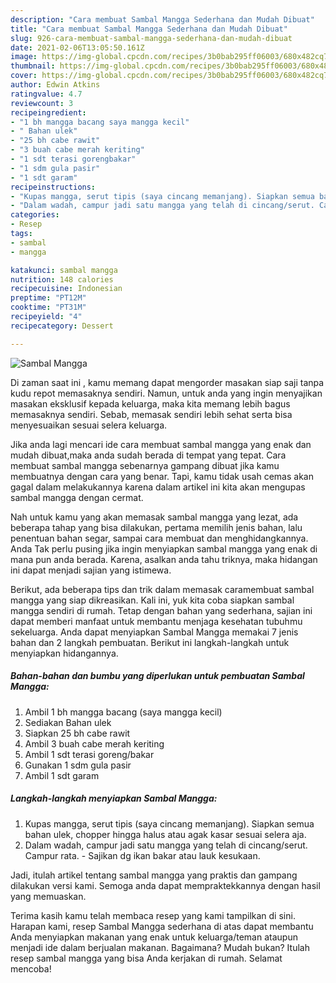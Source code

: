 ```yaml
---
description: "Cara membuat Sambal Mangga Sederhana dan Mudah Dibuat"
title: "Cara membuat Sambal Mangga Sederhana dan Mudah Dibuat"
slug: 926-cara-membuat-sambal-mangga-sederhana-dan-mudah-dibuat
date: 2021-02-06T13:05:50.161Z
image: https://img-global.cpcdn.com/recipes/3b0bab295ff06003/680x482cq70/sambal-mangga-foto-resep-utama.jpg
thumbnail: https://img-global.cpcdn.com/recipes/3b0bab295ff06003/680x482cq70/sambal-mangga-foto-resep-utama.jpg
cover: https://img-global.cpcdn.com/recipes/3b0bab295ff06003/680x482cq70/sambal-mangga-foto-resep-utama.jpg
author: Edwin Atkins
ratingvalue: 4.7
reviewcount: 3
recipeingredient:
- "1 bh mangga bacang saya mangga kecil"
- " Bahan ulek"
- "25 bh cabe rawit"
- "3 buah cabe merah keriting"
- "1 sdt terasi gorengbakar"
- "1 sdm gula pasir"
- "1 sdt garam"
recipeinstructions:
- "Kupas mangga, serut tipis (saya cincang memanjang). Siapkan semua bahan ulek, chopper hingga halus atau agak kasar sesuai selera aja."
- "Dalam wadah, campur jadi satu mangga yang telah di cincang/serut. Campur rata. Sajikan dg ikan bakar atau lauk kesukaan."
categories:
- Resep
tags:
- sambal
- mangga

katakunci: sambal mangga 
nutrition: 148 calories
recipecuisine: Indonesian
preptime: "PT12M"
cooktime: "PT31M"
recipeyield: "4"
recipecategory: Dessert

---
```



![Sambal Mangga](https://img-global.cpcdn.com/recipes/3b0bab295ff06003/680x482cq70/sambal-mangga-foto-resep-utama.jpg)

Di zaman  saat ini , kamu memang dapat mengorder masakan siap saji tanpa kudu repot memasaknya sendiri. Namun, untuk anda yang ingin menyajikan masakan eksklusif kepada keluarga, maka kita memang lebih bagus memasaknya sendiri. Sebab, memasak sendiri lebih sehat serta bisa menyesuaikan sesuai selera keluarga.

Jika anda lagi mencari ide cara membuat sambal mangga yang enak dan mudah dibuat,maka anda sudah berada di tempat yang tepat. Cara membuat sambal mangga  sebenarnya gampang dibuat jika kamu membuatnya dengan cara yang benar. Tapi, kamu tidak usah cemas akan gagal dalam melakukannya 
karena dalam artikel ini kita akan mengupas sambal mangga dengan cermat.  



Nah untuk kamu yang akan memasak sambal mangga yang lezat, ada beberapa tahap yang bisa dilakukan, pertama memilih jenis bahan, lalu penentuan bahan segar, sampai cara membuat dan menghidangkannya. Anda Tak perlu pusing jika ingin menyiapkan sambal mangga yang enak di mana pun anda berada. Karena, asalkan anda  tahu triknya, maka hidangan ini dapat menjadi sajian yang istimewa.

Berikut, ada beberapa tips dan trik dalam memasak caramembuat sambal mangga yang siap dikreasikan. Kali ini, yuk kita coba siapkan sambal mangga sendiri di rumah. Tetap dengan bahan yang sederhana, sajian ini dapat memberi manfaat untuk membantu menjaga kesehatan tubuhmu sekeluarga. Anda dapat menyiapkan Sambal Mangga memakai 7 jenis bahan dan 2 langkah pembuatan. Berikut ini langkah-langkah untuk menyiapkan hidangannya.

<!--inarticleads1-->

##### Bahan-bahan dan bumbu yang diperlukan untuk pembuatan Sambal Mangga:

1. Ambil 1 bh mangga bacang (saya mangga kecil)
1. Sediakan  Bahan ulek
1. Siapkan 25 bh cabe rawit
1. Ambil 3 buah cabe merah keriting
1. Ambil 1 sdt terasi goreng/bakar
1. Gunakan 1 sdm gula pasir
1. Ambil 1 sdt garam




<!--inarticleads2-->

##### Langkah-langkah menyiapkan Sambal Mangga:

1. Kupas mangga, serut tipis (saya cincang memanjang). Siapkan semua bahan ulek, chopper hingga halus atau agak kasar sesuai selera aja.
1. Dalam wadah, campur jadi satu mangga yang telah di cincang/serut. Campur rata. - Sajikan dg ikan bakar atau lauk kesukaan.




Jadi, itulah artikel tentang  sambal mangga  yang praktis dan gampang dilakukan versi kami. Semoga anda dapat mempraktekkannya dengan hasil yang memuaskan. 

Terima kasih kamu telah membaca resep yang kami tampilkan di sini. Harapan kami, resep  Sambal Mangga sederhana di atas dapat membantu Anda menyiapkan makanan yang enak untuk keluarga/teman ataupun menjadi ide dalam berjualan makanan. Bagaimana? Mudah bukan? Itulah resep sambal mangga yang bisa Anda kerjakan di rumah. Selamat mencoba!

